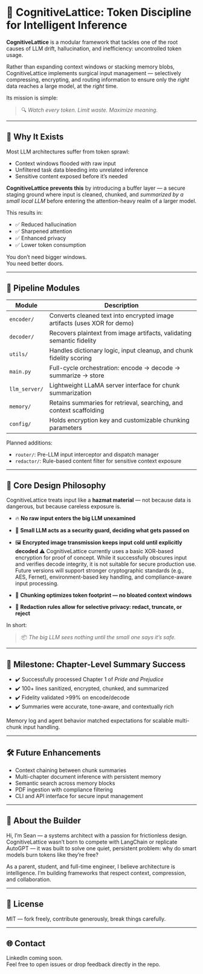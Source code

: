# 🧠 CognitiveLattice: Token Discipline for Intelligent Inference

**CognitiveLattice** is a modular framework that tackles one of the root causes of LLM drift, hallucination, and inefficiency: uncontrolled token usage.

Rather than expanding context windows or stacking memory blobs, CognitiveLattice implements surgical input management — selectively compressing, encrypting, and routing information to ensure only the *right* data reaches a large model, at the *right* time.

Its mission is simple:  
> 🔍 *Watch every token. Limit waste. Maximize meaning.*

---

## 🚀 Why It Exists

Most LLM architectures suffer from token sprawl:
- Context windows flooded with raw input
- Unfiltered task data bleeding into unrelated inference
- Sensitive content exposed before it’s needed

**CognitiveLattice prevents this** by introducing a buffer layer — a secure staging ground where input is cleaned, chunked, and *summarized by a small local LLM* before entering the attention-heavy realm of a larger model.

This results in:
- ✅ Reduced hallucination
- ✅ Sharpened attention
- ✅ Enhanced privacy
- ✅ Lower token consumption

You don’t need bigger windows.  
You need better doors.

---

## 🧩 Pipeline Modules

| Module        | Description                                                                 |
|---------------|-----------------------------------------------------------------------------|
| `encoder/`    | Converts cleaned text into encrypted image artifacts (uses XOR for demo)    |
| `decoder/`    | Recovers plaintext from image artifacts, validating semantic fidelity       |
| `utils/`      | Handles dictionary logic, input cleanup, and chunk fidelity scoring         |
| `main.py`     | Full-cycle orchestration: encode → decode → summarize → store               |
| `llm_server/` | Lightweight LLaMA server interface for chunk summarization                  |
| `memory/`     | Retains summaries for retrieval, searching, and context scaffolding         |
| `config/`     | Holds encryption key and customizable chunking parameters                   |

Planned additions:
- `router/`: Pre-LLM input interceptor and dispatch manager
- `redactor/`: Rule-based content filter for sensitive context exposure

---

## 🔐 Core Design Philosophy

CognitiveLattice treats input like a **hazmat material** — not because data is dangerous, but because careless exposure is.

- 🔥 **No raw input enters the big LLM unexamined**
- 🧠 **Small LLM acts as a security guard, deciding what gets passed on**
- 🖼️ **Encrypted image transmission keeps input cold until explicitly decoded**
    ⚠️ CognitiveLattice currently uses a basic XOR-based encryption for proof of concept. While it successfully obscures input and verifies decode integrity, it is not suitable for secure production use. Future versions will support stronger cryptographic standards (e.g., AES, Fernet), environment-based key handling, and compliance-aware input processing.

- 🧮 **Chunking optimizes token footprint — no bloated context windows**
- 🧬 **Redaction rules allow for selective privacy: redact, truncate, or reject**

In short:  
> 📦 *The big LLM sees nothing until the small one says it’s safe.*

---

## 🎯 Milestone: Chapter-Level Summary Success

- ✔️ Successfully processed Chapter 1 of *Pride and Prejudice*
- ✔️ 100+ lines sanitized, encrypted, chunked, and summarized
- ✔️ Fidelity validated >99% on encode/decode
- ✔️ Summaries were accurate, tone-aware, and contextually rich

Memory log and agent behavior matched expectations for scalable multi-chunk input handling.

---

## 🛠️ Future Enhancements

- Context chaining between chunk summaries
- Multi-chapter document inference with persistent memory
- Semantic search across memory blocks
- PDF ingestion with compliance filtering
- CLI and API interface for secure input management

---

## 👋 About the Builder

Hi, I’m Sean — a systems architect with a passion for frictionless design. CognitiveLattice wasn’t born to compete with LangChain or replicate AutoGPT — it was built to solve one quiet, persistent problem: why do smart models burn tokens like they’re free?

As a parent, student, and full-time engineer, I believe architecture is intelligence. I’m building frameworks that respect context, compression, and collaboration.

---

## 📜 License

MIT — fork freely, contribute generously, break things carefully.

---

## 🌐 Contact

LinkedIn coming soon.  
Feel free to open issues or drop feedback directly in the repo.
